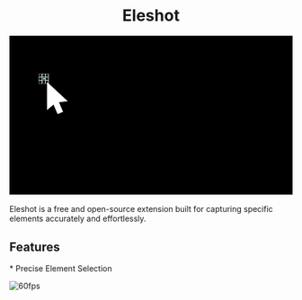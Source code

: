 <h1 align="center" id="title">Eleshot</h1>

![image](https://raw.githubusercontent.com/Sphiment/Eleshot/refs/heads/main/Assets/Banner.gif)

<p id="description">Eleshot is a free and open-source extension built for capturing specific elements accurately and effortlessly.</p>

<h2>Features</h2>
*   Precise Element Selection

![60fps](https://github.com/user-attachments/assets/52781886-f744-4587-9ef8-d5a0d6c479fe)
